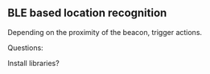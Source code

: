 ## BLE based location recognition

Depending on the proximity of the beacon, trigger actions.


Questions:

Install libraries?

